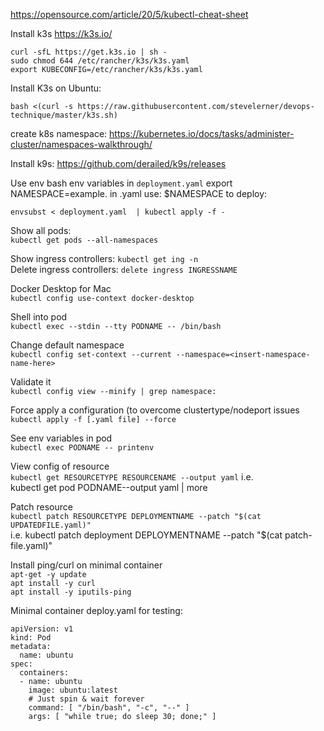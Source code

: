 https://opensource.com/article/20/5/kubectl-cheat-sheet


Install k3s https://k3s.io/  
```
curl -sfL https://get.k3s.io | sh -
sudo chmod 644 /etc/rancher/k3s/k3s.yaml
export KUBECONFIG=/etc/rancher/k3s/k3s.yaml
```

Install K3s on Ubuntu:  
```
bash <(curl -s https://raw.githubusercontent.com/stevelerner/devops-technique/master/k3s.sh)
```

create k8s namespace: https://kubernetes.io/docs/tasks/administer-cluster/namespaces-walkthrough/

Install k9s: https://github.com/derailed/k9s/releases

Use env bash env variables in `deployment.yaml`
export NAMESPACE=example. 
in .yaml use: $NAMESPACE 
to deploy:  
```
envsubst < deployment.yaml  | kubectl apply -f -
```

Show all pods:  
`kubectl get pods --all-namespaces`

Show ingress controllers: `kubectl get ing -n`   
Delete ingress controllers: `delete ingress INGRESSNAME`  

Docker Desktop for Mac  
`kubectl config use-context docker-desktop`

Shell into pod  
`kubectl exec --stdin --tty PODNAME -- /bin/bash`

Change default namespace  
`kubectl config set-context --current --namespace=<insert-namespace-name-here>`    

Validate it  
`kubectl config view --minify | grep namespace:`

Force apply a configuration (to overcome clustertype/nodeport issues  
`kubectl apply -f [.yaml file] --force`

See env variables in pod  
`kubectl exec PODNAME -- printenv`

View config of resource  
`kubectl get RESOURCETYPE RESOURCENAME --output yaml` i.e.  
kubectl get pod PODNAME--output yaml | more

Patch resource  
`kubectl patch RESOURCETYPE DEPLOYMENTNAME --patch "$(cat UPDATEDFILE.yaml)"`  
i.e. kubectl patch deployment DEPLOYMENTNAME --patch "$(cat patch-file.yaml)"

Install ping/curl on minimal container  
`apt-get -y update`  
`apt install -y curl`  
`apt install -y iputils-ping`  

Minimal container deploy.yaml for testing:
```
apiVersion: v1
kind: Pod
metadata:
  name: ubuntu
spec:
  containers:
  - name: ubuntu
    image: ubuntu:latest
    # Just spin & wait forever
    command: [ "/bin/bash", "-c", "--" ]
    args: [ "while true; do sleep 30; done;" ]
```
